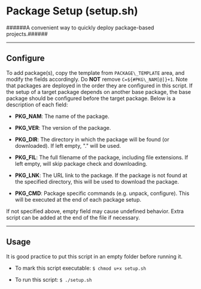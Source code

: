 # Package Setup (setup.sh)
######A convenient way to quickly deploy package-based projects.######

----
## Configure
To add package(s), copy the template from `PACKAGE\_TEMPLATE` area, and modify
the fields accordingly. Do **NOT** remove `C=${#PKG\_NAM[@]}+1`. Note that packages
are deployed in the order they are configured in this script. If the setup of
a target package depends on another base package, the base package should be
configured before the target package. Below is a description of each field:

* **PKG_NAM**: The name of the package.
  
* **PKG_VER**: The version of the package.

* **PKG_DIR**: The directory in which the package will be found (or downloaded).
           If left empty, "." will be used.
           
* **PKG_FIL**: The full filename of the package, including file extensions.
           If left empty, will skip package check and downloading.
           
* **PKG_LNK**: The URL link to the package. If the package is not found at the
           specified directory, this will be used to download the package.
           
* **PKG_CMD**: Package specific commands (e.g. unpack, configure). This will be
           executed at the end of each package setup.
           
If not specified above, empty field may cause undefined behavior.
Extra script can be added at the end of the file if necessary.

----
## Usage
It is good practice to put this script in an empty folder before running it.

* To mark this script executable:
`$ chmod u+x setup.sh`

* To run this script:
`$ ./setup.sh`
